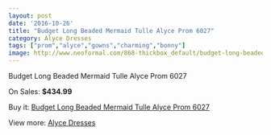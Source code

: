 ```yaml
---
layout: post
date: '2016-10-26'
title: "Budget Long Beaded Mermaid Tulle Alyce Prom 6027"
category: Alyce Dresses
tags: ["prom","alyce","gowns","charming","bonny"]
image: http://www.neoformal.com/868-thickbox_default/budget-long-beaded-mermaid-tulle-alyce-prom-6027.jpg
---
```

Budget Long Beaded Mermaid Tulle Alyce Prom 6027

On Sales: **$434.99**
<a href="https://www.neoformal.com/en/alyce-dresses/312-budget-long-beaded-mermaid-tulle-alyce-prom-6027.html"><amp-img layout="responsive" width="600" height="600" src="//www.neoformal.com/868-thickbox_default/budget-long-beaded-mermaid-tulle-alyce-prom-6027.jpg" alt="Budget Long Beaded Mermaid Tulle Alyce Prom 6027 0" /></a>
<a href="https://www.neoformal.com/en/alyce-dresses/312-budget-long-beaded-mermaid-tulle-alyce-prom-6027.html"><amp-img layout="responsive" width="600" height="600" src="//www.neoformal.com/869-thickbox_default/budget-long-beaded-mermaid-tulle-alyce-prom-6027.jpg" alt="Budget Long Beaded Mermaid Tulle Alyce Prom 6027 1" /></a>

Buy it: [Budget Long Beaded Mermaid Tulle Alyce Prom 6027](https://www.neoformal.com/en/alyce-dresses/312-budget-long-beaded-mermaid-tulle-alyce-prom-6027.html "Budget Long Beaded Mermaid Tulle Alyce Prom 6027")

View more: [Alyce Dresses](https://www.neoformal.com/en/3-alyce-dresses "Alyce Dresses")